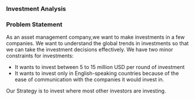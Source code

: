 ### Investment Analysis
### Problem Statement
As an asset management company,we want to make investments in a few companies. We want to understand the global trends in investments so that we can take the investment decisions effectively. 
We have two minor constraints for investments:
- It wants to invest between 5 to 15 million USD per round of investment
- It wants to invest only in English-speaking countries because of the ease of communication with the companies it would invest in.

Our Strategy is to invest where most other investors are investing.
